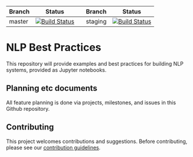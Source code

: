 
| Branch | Status |     | Branch | Status | 
|  ---   |  ---   | --- |  ---   |  ---   |
| master | [![Build Status](https://dev.azure.com/best-practices/nlp/_apis/build/status/unit-test-master?branchName=master)](https://dev.azure.com/best-practices/nlp/_build/latest?definitionId=22&branchName=master) |  | staging | [![Build Status](https://dev.azure.com/best-practices/nlp/_apis/build/status/unit-test-staging?branchName=staging)](https://dev.azure.com/best-practices/nlp/_build/latest?definitionId=21&branchName=staging) |


# NLP Best Practices

This repository will provide examples and best practices for building NLP systems, provided as Jupyter notebooks.



## Planning etc documents

All feature planning is done via projects, milestones, and issues in this Github repository.


## Contributing
This project welcomes contributions and suggestions. Before contributing, please see our [contribution guidelines](CONTRIBUTING.md).
